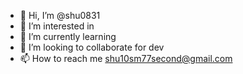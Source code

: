 - 👋 Hi, I’m @shu0831
- 👀 I’m interested in 
- 🌱 I’m currently learning 
- 💞️ I’m looking to collaborate for dev
- 📫 How to reach me shu10sm77second@gmail.com





<!---
shu0831/shu0831 is a ✨ special ✨ repository because its `README.md` (this file) appears on your GitHub profile.
You can click the Preview link to take a look at your changes.
--->

